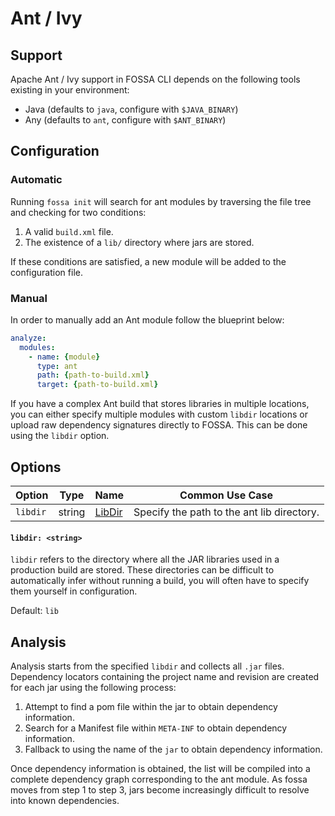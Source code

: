 # Ant / Ivy

## Support

Apache Ant / Ivy support in FOSSA CLI depends on the following tools existing in your environment:

- Java (defaults to `java`, configure with `$JAVA_BINARY`)
- Any (defaults to `ant`, configure with `$ANT_BINARY`)

## Configuration

### Automatic

Running `fossa init` will search for ant modules by traversing the file tree and checking for two conditions:
1. A valid `build.xml` file.
2. The existence of a `lib/` directory where jars are stored.

If these conditions are satisfied, a new module will be added to the configuration file.

### Manual

In order to manually add an Ant module follow the blueprint below:

```yaml
analyze:
  modules:
    - name: {module}
      type: ant
      path: {path-to-build.xml}
      target: {path-to-build.xml}
```

If you have a complex Ant build that stores libraries in multiple locations, you can either specify multiple modules with custom `libdir` locations or upload raw dependency signatures directly to FOSSA. This can be done using the `libdir` option.

## Options

| Option   |  Type  | Name                        | Common Use Case                            |
| -------- | :----: | --------------------------- | ------------------------------------------ |
| `libdir` | string | [LibDir](#libdir:-<string>) | Specify the path to the ant lib directory. |


#### `libdir: <string>` 

`libdir` refers to the directory where all the JAR libraries used in a production build are stored.  These directories can be difficult to automatically infer without running a build, you will often have to specify them yourself in configuration.

Default: `lib`

## Analysis

Analysis starts from the specified `libdir` and collects all `.jar` files. Dependency locators containing the project name and revision are created for each jar using the following process:
1. Attempt to find a pom file within the jar to obtain dependency information.
2. Search for a Manifest file within `META-INF` to obtain dependency information.
3. Fallback to using the name of the `jar` to obtain dependency information.

Once dependency information is obtained, the list will be compiled into a complete dependency graph corresponding to the ant module. As fossa moves from step 1 to step 3, jars become increasingly difficult to resolve into known dependencies.